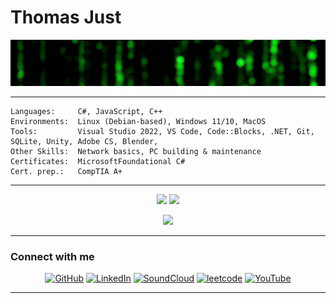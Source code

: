 # Thomas Just

<p align="center">
  <img src="https://github.com/DRgreenT/DrGreenT/blob/master/banner_1.gif" alt="Born in 1983 in Germany – now living under the Greek sun 🇬🇷" width="1024"/>
</p>

---

```plaintext
Languages:     C#, JavaScript, C++
Environments:  Linux (Debian-based), Windows 11/10, MacOS
Tools:         Visual Studio 2022, VS Code, Code::Blocks, .NET, Git, SQLite, Unity, Adobe CS, Blender, 
Other Skills:  Network basics, PC building & maintenance
Certificates:  MicrosoftFoundational C#
Cert. prep.:   CompTIA A+ 
```

---

<p align="center">
  <img src="https://github-readme-stats.vercel.app/api/top-langs/?username=DrGreenT&layout=compact&langs_count=16&theme=default&bg_color=00000000" width="400"/>
  <img src="https://github-readme-stats.vercel.app/api?username=DrGreenT&show_icons=true&count_private=true&theme=default&bg_color=00000000" width="400"/>
</p>

<p align="center">
  <img src="https://github-profile-trophy.vercel.app/?username=DrGreenT&margin-w=10&margin-h=10" width="1024"/>
</p>

---

### Connect with me

<p align="center">
  <a href="https://github.com/DrGreenT" target="_blank"><img src="https://cdn.jsdelivr.net/npm/simple-icons@3.0.1/icons/github.svg" alt="GitHub" height="40"/></a>
  <a href="https://www.linkedin.com/in/thomas-just-5136772a5/" target="_blank"><img src="https://cdn.jsdelivr.net/npm/simple-icons@3.0.1/icons/linkedin.svg" alt="LinkedIn" height="40"/></a>
  <a href="https://soundcloud.com/thomasjust" target="_blank"><img src="https://cdn.jsdelivr.net/npm/simple-icons@3.0.1/icons/soundcloud.svg" alt="SoundCloud" height="40"/></a>
  <a href="https://leetcode.com/u/GreenTom/" target="_blank"><img src='https://cdn.jsdelivr.net/npm/simple-icons@3.0.1/icons/leetcode.svg' alt='leetcode' height='40'></a>
  <a href="https://www.youtube.com/@ThomasJust_083" target="_blanlk"><img src='https://cdn.jsdelivr.net/npm/simple-icons@3.0.1/icons/youtube.svg' alt='YouTube' height='40'></a>
</p>

---

<!--
<p align="center">
  <img src="https://streak-stats.demolab.com/?user=DrGreenT&theme=default" width="600"/>
</p>
<p align="center">
  <img src="https://metrics.lecoq.io/DrGreenT" width="100%"/>
</p>
https://arturssmirnovs.github.io/github-profile-readme-generator/
https://github.com/anuraghazra/github-readme-stats
-->
